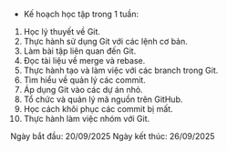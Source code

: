 - Kế hoạch học tập trong 1 tuần:
1. Học lý thuyết về Git.
2. Thực hành sử dụng Git với các lệnh cơ bản.
3. Làm bài tập liên quan đến Git.
4. Đọc tài liệu về merge và rebase.
5. Thực hành tạo và làm việc với các branch trong Git.
6. Tìm hiểu về quản lý các commit.
7. Áp dụng Git vào các dự án nhỏ.
8. Tổ chức và quản lý mã nguồn trên GitHub.
9. Học cách khôi phục các commit bị mất.
10. Thực hành làm việc nhóm với Git.

Ngày bắt đầu: 20/09/2025
Ngày kết thúc: 26/09/2025
